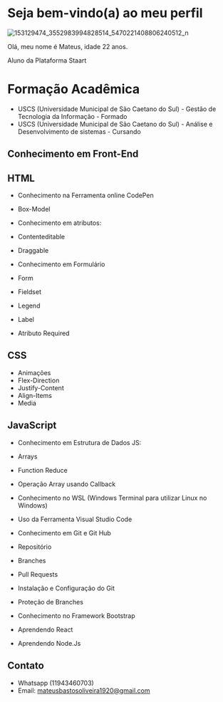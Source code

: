 # Seja bem-vindo(a) ao meu perfil 


![153129474_3552983994828514_5470221408806240512_n](https://user-images.githubusercontent.com/105644793/177574251-6a87be7c-2f73-490d-ac93-b928c2138a90.jpg)


Olá, meu nome é Mateus, idade 22 anos.

Aluno da Plataforma Staart

# Formação Acadêmica
- USCS (Universidade Municipal de São Caetano do Sul) - Gestão de Tecnologia da Informação - Formado
- USCS (Universidade Municipal de São Caetano do Sul) - Análise e Desenvolvimento de sistemas - Cursando


## Conhecimento em Front-End

## HTML
- Conhecimento na Ferramenta online CodePen
- Box-Model
- Conhecimento em atributos:
- Contenteditable
- Draggable

- Conhecimento em Formulário
- Form
- Fieldset
- Legend 
- Label
- Atributo Required


## CSS
- Animações
- Flex-Direction
- Justify-Content
- Align-Items
- Media


## JavaScript
- Conhecimento em Estrutura de Dados JS:
- Arrays
- Function Reduce
- Operação Array usando Callback


- Conhecimento no WSL (Windows Terminal para utilizar Linux no Windows)
- Uso da Ferramenta Visual Studio Code


- Conhecimento em Git e Git Hub
- Repositório
- Branches
- Pull Requests
- Instalação e Configuração do Git
- Proteção de Branches


- Conhecimento no Framework Bootstrap
- Aprendendo React
- Aprendendo Node.Js

##  Contato 
- Whatsapp (11943460703)
- Email: mateusbastosoliveira1920@gmail.com

